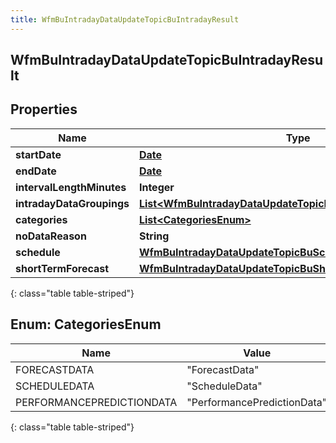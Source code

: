 ```yaml
---
title: WfmBuIntradayDataUpdateTopicBuIntradayResult
---
```


## WfmBuIntradayDataUpdateTopicBuIntradayResult

## Properties

| Name                      | Type                                                                                                                                             | Description | Notes      |
| ------------------------- | ------------------------------------------------------------------------------------------------------------------------------------------------ | ----------- | ---------- |
| **startDate**             | <!----><!---->[**Date**](Date.md)<!---->                                                                                                         |             | [optional] |
| **endDate**               | <!----><!---->[**Date**](Date.md)<!---->                                                                                                         |             | [optional] |
| **intervalLengthMinutes** | <!----><!---->**Integer**<!---->                                                                                                                 |             | [optional] |
| **intradayDataGroupings** | <!----><!---->[**List&lt;WfmBuIntradayDataUpdateTopicBuIntradayDataGroup&gt;**](WfmBuIntradayDataUpdateTopicBuIntradayDataGroup.md)<!---->       |             | [optional] |
| **categories**            | <!---->[**List&lt;CategoriesEnum&gt;**](#CategoriesEnum)<!---->                                                                                  |             | [optional] |
| **noDataReason**          | <!----><!---->**String**<!---->                                                                                                                  |             | [optional] |
| **schedule**              | <!----><!---->[**WfmBuIntradayDataUpdateTopicBuScheduleReference**](WfmBuIntradayDataUpdateTopicBuScheduleReference.md)<!---->                   |             | [optional] |
| **shortTermForecast**     | <!----><!---->[**WfmBuIntradayDataUpdateTopicBuShortTermForecastReference**](WfmBuIntradayDataUpdateTopicBuShortTermForecastReference.md)<!----> |             | [optional] |

{: class="table table-striped"}

<a name="CategoriesEnum"></a>

## Enum: CategoriesEnum

| Name                      | Value                                 |
| ------------------------- | ------------------------------------- |
| FORECASTDATA              | &quot;ForecastData&quot;              |
| SCHEDULEDATA              | &quot;ScheduleData&quot;              |
| PERFORMANCEPREDICTIONDATA | &quot;PerformancePredictionData&quot; |

{: class="table table-striped"}
